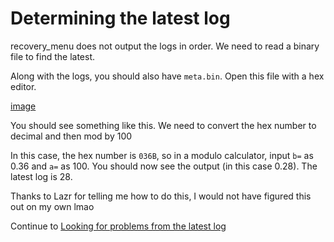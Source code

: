 # Determining the latest log

recovery_menu does not output the logs in order. We need to read a binary file to find the latest.

Along with the logs, you should also have `meta.bin`. Open this file with a hex editor.

[image](https://github.com/DardelHMB/udpih-troubleshooting-guide/blob/main/docs/image/image.png)

You should see something like this. We need to convert the hex number to decimal and then mod by 100

In this case, the hex number is `036B`, so in a modulo calculator, input `b=` as 0.36 and `a=` as 100. You should now see the output (in this case 0.28). The latest log is 28.


Thanks to Lazr for telling me how to do this, I would not have figured this out on my own lmao


Continue to [Looking for problems from the latest log](/docs/guides/UDPIHTroubleshooting/docs/problemfinding.md)
